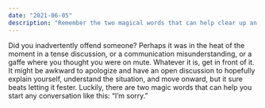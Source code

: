 ```yaml
---
date: "2021-06-05"
description: "Remember the two magical words that can help clear up an offense."
---
```


Did you inadvertently offend someone? Perhaps it was in the heat of the moment in a tense discussion, or a communication misunderstanding, or a gaffe where you thought you were on mute. Whatever it is, get in front of it. It might be awkward to apologize and have an open discussion to hopefully explain yourself, understand the situation, and move onward, but it sure beats letting it fester. Luckily, there are two magic words that can help you start any conversation like this: “I’m sorry.”

